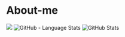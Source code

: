 # About-me
![](https://raw.githubusercontent.com/Zxiro/Zxiro/master/profile-summary-card-output/0-profile-details.svg)
![GitHub - Language Stats](https://github-readme-stats.vercel.app/api/top-langs/?username=Zxiro&bg_color=90,DAFFEF,FCFFFD)
![GitHub Stats](https://github-readme-stats.vercel.app/api?username=Zxiro&count_private=true&show_icons=true&bg_color=90,DAFFEF,FCFFFD)
